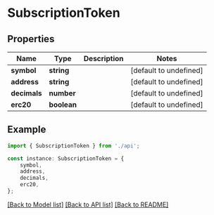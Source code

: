 # SubscriptionToken


## Properties

Name | Type | Description | Notes
------------ | ------------- | ------------- | -------------
**symbol** | **string** |  | [default to undefined]
**address** | **string** |  | [default to undefined]
**decimals** | **number** |  | [default to undefined]
**erc20** | **boolean** |  | [default to undefined]

## Example

```typescript
import { SubscriptionToken } from './api';

const instance: SubscriptionToken = {
    symbol,
    address,
    decimals,
    erc20,
};
```

[[Back to Model list]](../README.md#documentation-for-models) [[Back to API list]](../README.md#documentation-for-api-endpoints) [[Back to README]](../README.md)
